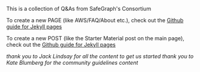 This is a collection of Q&As from SafeGraph's Consortium

To create a new PAGE (like AWS/FAQ/About etc.), check out the [Github guide for Jekyll pages](https://help.github.com/en/github/working-with-github-pages/adding-content-to-your-github-pages-site-using-jekyll#adding-a-new-page-to-your-site)

To create a new POST (like the Starter Material post on the main page), check out the [Github guide for Jekyll pages](https://help.github.com/en/github/working-with-github-pages/adding-content-to-your-github-pages-site-using-jekyll#adding-a-new-post-to-your-site)

*thank you to Jack Lindsay for all the content to get us started*
*thank you to Kate Blumberg for the community guidelines content*

